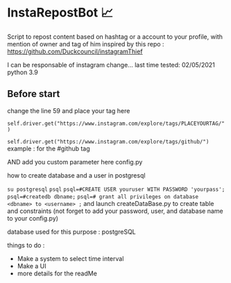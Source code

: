 # InstaRepostBot 📈
Script to repost content based on hashtag or a account to your profile, with mention of owner and tag of him
inspired by this repo : https://github.com/Duckcouncil/instagramThief

I can be responsable of instagram change... 
last time tested: 
02/05/2021 python 3.9

<h2>Before start</h2>
change the line 59 and place your tag here

```self.driver.get("https://www.instagram.com/explore/tags/PLACEYOURTAG/")```


```self.driver.get("https://www.instagram.com/explore/tags/github/")```
example : for the #github tag

AND add you custom parameter here config.py

how to create database and a user in postgresql

```su postgresql```
```psql```
```psql=#CREATE USER youruser WITH PASSWORD 'yourpass';```
```psql=#createdb dbname;```
```psql=# grant all privileges on database <dbname> to <username> ;```
and launch createDataBase.py to create table and constraints (not forget to add your password, user, and database name to your config.py)

database used for this purpose : postgreSQL 

things to do :
+ Make a system to select time interval
+ Make a UI 
+ more details for the readMe
